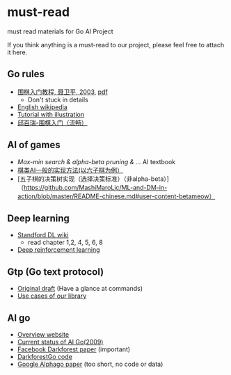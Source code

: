 # must-read
must read materials for Go AI Project

If you think anything is a must-read to our project, please feel free to attach it here.

## Go rules

- [围棋入门教程,  聂卫平, 2003](https://book.douban.com/subject/1148537/), [pdf](https://pan.baidu.com/s/1i3fFNRv)
    - Don't stuck in details
- [English wikipedia](https://en.wikipedia.org/wiki/Rules_of_go)
- [Tutorial with illustration](http://www.learngo.co.uk/GoTutor/Tutor.php)
- [邱百瑞-围棋入门（流畅）](http://www.tudou.com/programs/view/FGTKODOrjTc/)

## AI of games
- *Max-min search & alpha-beta pruning & ...* AI textbook
- [棋类AI一般的实现方法(以六子棋为例）](https://www.zhihu.com/question/29472711/answer/45436565)
- [五子棋的决策树实现（选择决策标准）（非alpha-beta）]（https://github.com/MashiMaroLjc/ML-and-DM-in-action/blob/master/README-chinese.md#user-content-betameow）

## Deep learning
- [Standford DL wiki](http://ufldl.stanford.edu/wiki/index.php/UFLDL_Tutorial)
    - read chapter 1,2, 4, 5, 6, 8
- [Deep reinforcement learning](http://icml.cc/2016/tutorials/deep_rl_tutorial.pdf)

## Gtp (Go text protocol)
- [Original draft](https://www.lysator.liu.se/~gunnar/gtp/gtp2-spec-draft2.pdf) (Have a glance at commands)
- [Use cases of our library](https://github.com/sjtu-ai-go/gtplib/tree/master/test)

## AI go
- [Overview website](http://www.computer-go.info/)
- [Current status of AI Go(2009)](http://pasky.or.cz//go/compgo-r2.pdf)
- [Facebook Darkforest paper](https://arxiv.org/pdf/1511.06410.pdf) (important)
- [DarkforestGo code](https://github.com/facebookresearch/darkforestGo)
- [Google Alphago paper](https://gogameguru.com/i/2016/03/deepmind-mastering-go.pdf) (too short, no code or data)
